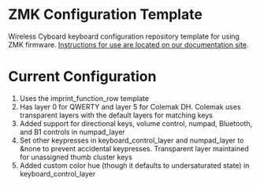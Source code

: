 # ZMK Configuration Template
Wireless Cyboard keyboard configuration repository template for using ZMK firmware. [Instructions for use are located on our documentation site](https://docs.cyboard.digital/user-manual/quick-start/configure-layout).

# Current Configuration
1. Uses the imprint_function_row template
2. Has layer 0 for QWERTY and layer 5 for Colemak DH. Colemak uses transparent layers with the default layers for matching keys
4. Added support for directional keys, volume control, numpad, Bluetooth, and B1 controls in numpad_layer
5. Set other keypresses in keyboard_control_layer and numpad_layer to &none to prevent accidental keypresses. Transparent layer maintained for unassigned thumb cluster keys
6. Added custom color hue (though it defaults to undersaturated state) in keyboard_control_layer
